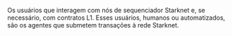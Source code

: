 Os usuários que interagem com nós de sequenciador Starknet e, se necessário, com contratos L1. Esses usuários, humanos ou automatizados, são os agentes que submetem transações à rede Starknet.